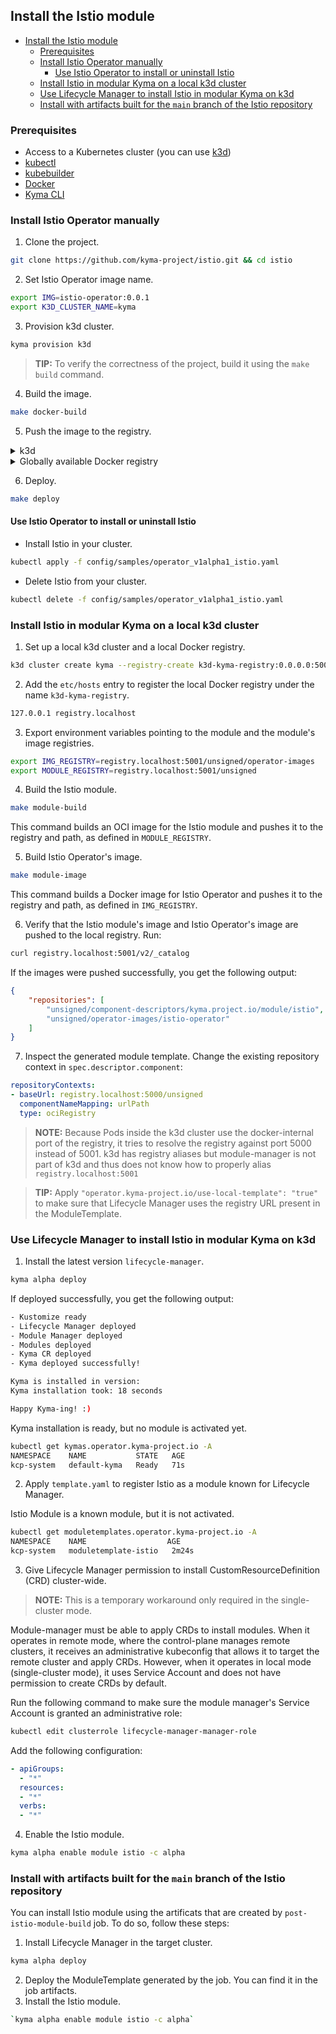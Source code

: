 
## Install the Istio module

- [Install the Istio module](#install-the-istio-module)
  - [Prerequisites](#prerequisites)
  - [Install Istio Operator manually](#install-istio-operator-manually)
    - [Use Istio Operator to install or uninstall Istio](#use-istio-operator-to-install-or-uninstall-istio)
  - [Install Istio in modular Kyma on a local k3d cluster](#install-istio-in-modular-kyma-on-a-local-k3d-cluster)
  - [Use Lifecycle Manager to install Istio in modular Kyma on k3d](#use-lifecycle-manager-to-install-istio-in-modular-kyma-on-k3d)
  - [Install with artifacts built for the `main` branch of the Istio repository](#install-with-artifacts-built-for-the-main-branch-of-the-istio-repository)

### Prerequisites

- Access to a Kubernetes cluster (you can use [k3d](https://k3d.io/v5.5.1/))
- [kubectl](https://kubernetes.io/docs/tasks/tools/)
- [kubebuilder](https://book.kubebuilder.io/)
- [Docker](https://www.docker.com)
- [Kyma CLI](https://kyma-project.io/docs/kyma/latest/04-operation-guides/operations/01-install-kyma-CLI)

### Install Istio Operator manually

1. Clone the project.

```bash
git clone https://github.com/kyma-project/istio.git && cd istio
```

2. Set Istio Operator image name.

```bash
export IMG=istio-operator:0.0.1
export K3D_CLUSTER_NAME=kyma
```

3. Provision k3d cluster.

```bash
kyma provision k3d
```
>**TIP:** To verify the correctness of the project, build it using the `make build` command.

4. Build the image.

```bash
make docker-build
```

5. Push the image to the registry.

<div tabs name="Push image" group="istio-operator-installation">
  <details>
  <summary label="k3d">
  k3d
  </summary>

   ```bash
   k3d image import $IMG -c $K3D_CLUSTER_NAME
   ```

  </details>
  <details>
  <summary label="Docker registry">
  Globally available Docker registry
  </summary>

   ```bash
   make docker-push
   ```

  </details>
</div>

6. Deploy.

```bash
make deploy
```

#### Use Istio Operator to install or uninstall Istio

- Install Istio in your cluster.

```bash
kubectl apply -f config/samples/operator_v1alpha1_istio.yaml
```

- Delete Istio from your cluster.

```bash
kubectl delete -f config/samples/operator_v1alpha1_istio.yaml
```

### Install Istio in modular Kyma on a local k3d cluster

1. Set up a local k3d cluster and a local Docker registry.

```bash
k3d cluster create kyma --registry-create k3d-kyma-registry:0.0.0.0:5001
```

2. Add the `etc/hosts` entry to register the local Docker registry under the name `k3d-kyma-registry`.

```bash
127.0.0.1 registry.localhost
```

3. Export environment variables pointing to the module and the module's image registries.

```bash
export IMG_REGISTRY=registry.localhost:5001/unsigned/operator-images
export MODULE_REGISTRY=registry.localhost:5001/unsigned
```

4. Build the Istio module.

```bash
make module-build
```

This command builds an OCI image for the Istio module and pushes it to the registry and path, as defined in `MODULE_REGISTRY`.

5. Build Istio Operator's image.

```bash
make module-image
```

This command builds a Docker image for Istio Operator and pushes it to the registry and path, as defined in `IMG_REGISTRY`.

6. Verify that the Istio module's image and Istio Operator's image are pushed to the local registry. Run:

```bash
curl registry.localhost:5001/v2/_catalog
```
If the images were pushed successfully, you get the following output:

```json
{
    "repositories": [
        "unsigned/component-descriptors/kyma.project.io/module/istio",
        "unsigned/operator-images/istio-operator"
    ]
}
```

7. Inspect the generated module template. Change the existing repository context in `spec.descriptor.component`:

```yaml
repositoryContexts:                                                                           
- baseUrl: registry.localhost:5000/unsigned                                                   
  componentNameMapping: urlPath                                                               
  type: ociRegistry
```
>**NOTE:** Because Pods inside the k3d cluster use the docker-internal port of the registry, it tries to resolve the registry against port 5000 instead of 5001. k3d has registry aliases but module-manager is not part of k3d and thus does not know how to properly alias `registry.localhost:5001`

>**TIP:** Apply `"operator.kyma-project.io/use-local-template": "true"` to make sure that Lifecycle Manager uses the registry URL present in the ModuleTemplate.

### Use Lifecycle Manager to install Istio in modular Kyma on k3d

1. Install the latest version `lifecycle-manager`.

```bash
kyma alpha deploy
```
If deployed successfully, you get the following output:

```bash
- Kustomize ready
- Lifecycle Manager deployed
- Module Manager deployed
- Modules deployed
- Kyma CR deployed
- Kyma deployed successfully!

Kyma is installed in version:
Kyma installation took: 18 seconds

Happy Kyma-ing! :)
```

Kyma installation is ready, but no module is activated yet.

```bash
kubectl get kymas.operator.kyma-project.io -A
NAMESPACE    NAME           STATE   AGE
kcp-system   default-kyma   Ready   71s
```

2. Apply `template.yaml` to register Istio as a module known for Lifecycle Manager.

Istio Module is a known module, but it is not activated.

```bash
kubectl get moduletemplates.operator.kyma-project.io -A 
NAMESPACE    NAME                  AGE
kcp-system   moduletemplate-istio   2m24s
```

3. Give Lifecycle Manager permission to install CustomResourceDefinition (CRD) cluster-wide.

>**NOTE:** This is a temporary workaround only required in the single-cluster mode.

Module-manager must be able to apply CRDs to install modules. When it operates in remote mode, where the control-plane manages remote clusters, it receives an administrative kubeconfig that allows it to target the remote cluster and apply CRDs. However, when it operates in local mode (single-cluster mode), it uses Service Account and does not have permission to create CRDs by default.

Run the following command to make sure the module manager's Service Account is granted an administrative role:

```bash
kubectl edit clusterrole lifecycle-manager-manager-role
```

Add the following configuration:

```yaml
- apiGroups:                                                                                                                  
  - "*"                                                                                                                       
  resources:                                                                                                               
  - "*"                                                                                                                       
  verbs:                                                                                                                      
  - "*"
```

4. Enable the Istio module.

```bash
kyma alpha enable module istio -c alpha
```

### Install with artifacts built for the `main` branch of the Istio repository

You can install Istio module using the artificats that are created by `post-istio-module-build` job. To do so, follow these steps:

1. Install Lifecycle Manager in the target cluster.
   
```bash
kyma alpha deploy
```
2. Deploy the ModuleTemplate generated by the job. You can find it in the job artifacts.
3. Install the Istio module. 
   
```bash
`kyma alpha enable module istio -c alpha`
```

